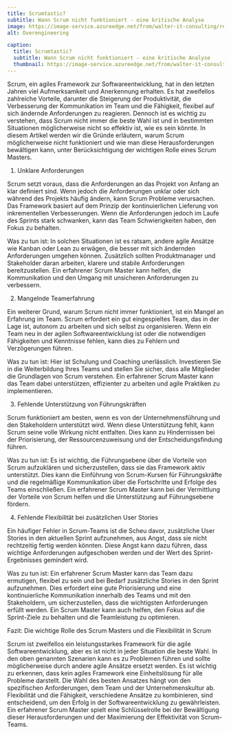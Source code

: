 ```yaml
---
title: Scrumtastic?
subtitle: Wann Scrum nicht funktioniert - eine kritische Analyse
image: https://image-service.azureedge.net/from/walter-it-consulting/resize-to/2000/scrumtastic.png
alt: Overengineering

caption:
  title: Scrumtastic?
  subtitle: Wann Scrum nicht funktioniert - eine kritische Analyse
  thumbnail: https://image-service.azureedge.net/from/walter-it-consulting/resize-to/320/scrumtastic.png
---
```


Scrum, ein agiles Framework zur Softwareentwicklung, hat in den letzten Jahren viel Aufmerksamkeit und Anerkennung erhalten. Es hat zweifellos zahlreiche Vorteile, darunter die Steigerung der Produktivität, die Verbesserung der Kommunikation im Team und die Fähigkeit, flexibel auf sich ändernde Anforderungen zu reagieren. Dennoch ist es wichtig zu verstehen, dass Scrum nicht immer die beste Wahl ist und in bestimmten Situationen möglicherweise nicht so effektiv ist, wie es sein könnte. In diesem Artikel werden wir die Gründe erläutern, warum Scrum möglicherweise nicht funktioniert und wie man diese Herausforderungen bewältigen kann, unter Berücksichtigung der wichtigen Rolle eines Scrum Masters.

1. Unklare Anforderungen

Scrum setzt voraus, dass die Anforderungen an das Projekt von Anfang an klar definiert sind. Wenn jedoch die Anforderungen unklar oder sich während des Projekts häufig ändern, kann Scrum Probleme verursachen. Das Framework basiert auf dem Prinzip der kontinuierlichen Lieferung von inkrementellen Verbesserungen. Wenn die Anforderungen jedoch im Laufe des Sprints stark schwanken, kann das Team Schwierigkeiten haben, den Fokus zu behalten.

Was zu tun ist: In solchen Situationen ist es ratsam, andere agile Ansätze wie Kanban oder Lean zu erwägen, die besser mit sich ändernden Anforderungen umgehen können. Zusätzlich sollten Produktmanager und Stakeholder daran arbeiten, klarere und stabile Anforderungen bereitzustellen. Ein erfahrener Scrum Master kann helfen, die Kommunikation und den Umgang mit unsicheren Anforderungen zu verbessern.

2. Mangelnde Teamerfahrung

Ein weiterer Grund, warum Scrum nicht immer funktioniert, ist ein Mangel an Erfahrung im Team. Scrum erfordert ein gut eingespieltes Team, das in der Lage ist, autonom zu arbeiten und sich selbst zu organisieren. Wenn ein Team neu in der agilen Softwareentwicklung ist oder die notwendigen Fähigkeiten und Kenntnisse fehlen, kann dies zu Fehlern und Verzögerungen führen.

Was zu tun ist: Hier ist Schulung und Coaching unerlässlich. Investieren Sie in die Weiterbildung Ihres Teams und stellen Sie sicher, dass alle Mitglieder die Grundlagen von Scrum verstehen. Ein erfahrener Scrum Master kann das Team dabei unterstützen, effizienter zu arbeiten und agile Praktiken zu implementieren.

3. Fehlende Unterstützung von Führungskräften

Scrum funktioniert am besten, wenn es von der Unternehmensführung und den Stakeholdern unterstützt wird. Wenn diese Unterstützung fehlt, kann Scrum seine volle Wirkung nicht entfalten. Dies kann zu Hindernissen bei der Priorisierung, der Ressourcenzuweisung und der Entscheidungsfindung führen.

Was zu tun ist: Es ist wichtig, die Führungsebene über die Vorteile von Scrum aufzuklären und sicherzustellen, dass sie das Framework aktiv unterstützt. Dies kann die Einführung von Scrum-Kursen für Führungskräfte und die regelmäßige Kommunikation über die Fortschritte und Erfolge des Teams einschließen. Ein erfahrener Scrum Master kann bei der Vermittlung der Vorteile von Scrum helfen und die Unterstützung auf Führungsebene fördern.

4. Fehlende Flexibilität bei zusätzlichen User Stories

Ein häufiger Fehler in Scrum-Teams ist die Scheu davor, zusätzliche User Stories in den aktuellen Sprint aufzunehmen, aus Angst, dass sie nicht rechtzeitig fertig werden könnten. Diese Angst kann dazu führen, dass wichtige Anforderungen aufgeschoben werden und der Wert des Sprint-Ergebnisses gemindert wird.

Was zu tun ist: Ein erfahrener Scrum Master kann das Team dazu ermutigen, flexibel zu sein und bei Bedarf zusätzliche Stories in den Sprint aufzunehmen. Dies erfordert eine gute Priorisierung und eine kontinuierliche Kommunikation innerhalb des Teams und mit den Stakeholdern, um sicherzustellen, dass die wichtigsten Anforderungen erfüllt werden. Ein Scrum Master kann auch helfen, den Fokus auf die Sprint-Ziele zu behalten und die Teamleistung zu optimieren.

Fazit: Die wichtige Rolle des Scrum Masters und die Flexibilität in Scrum

Scrum ist zweifellos ein leistungsstarkes Framework für die agile Softwareentwicklung, aber es ist nicht in jeder Situation die beste Wahl. In den oben genannten Szenarien kann es zu Problemen führen und sollte möglicherweise durch andere agile Ansätze ersetzt werden. Es ist wichtig zu erkennen, dass kein agiles Framework eine Einheitslösung für alle Probleme darstellt. Die Wahl des besten Ansatzes hängt von den spezifischen Anforderungen, dem Team und der Unternehmenskultur ab. Flexibilität und die Fähigkeit, verschiedene Ansätze zu kombinieren, sind entscheidend, um den Erfolg in der Softwareentwicklung zu gewährleisten. Ein erfahrener Scrum Master spielt eine Schlüsselrolle bei der Bewältigung dieser Herausforderungen und der Maximierung der Effektivität von Scrum-Teams.